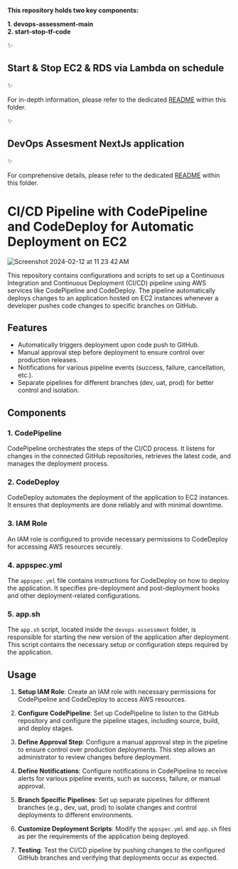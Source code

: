 **This repository holds two key components:**

**1. devops-assessment-main** </br>
**2. start-stop-tf-code**

✨ <h2> Start & Stop EC2 & RDS via Lambda on schedule </h2> ✨

For in-depth information, please refer to the dedicated [README](start-stop-tf-code) within this folder.

✨ <h2> DevOps Assesment NextJs application </h2> ✨

For comprehensive details, please refer to the dedicated [README](devops-assessment-main) within this folder.


# CI/CD Pipeline with CodePipeline and CodeDeploy for Automatic Deployment on EC2

![Screenshot 2024-02-12 at 11 23 42 AM](https://github.com/mahmud92542/sr_devops_challenges/assets/34007876/1cd25344-6d6c-4b40-b9db-b434e2a1b358)


This repository contains configurations and scripts to set up a Continuous Integration and Continuous Deployment (CI/CD) pipeline using AWS services like CodePipeline and CodeDeploy. The pipeline automatically deploys changes to an application hosted on EC2 instances whenever a developer pushes code changes to specific branches on GitHub.

## Features

- Automatically triggers deployment upon code push to GitHub.
- Manual approval step before deployment to ensure control over production releases.
- Notifications for various pipeline events (success, failure, cancellation, etc.).
- Separate pipelines for different branches (dev, uat, prod) for better control and isolation.

## Components

### 1. CodePipeline

CodePipeline orchestrates the steps of the CI/CD process. It listens for changes in the connected GitHub repositories, retrieves the latest code, and manages the deployment process.

### 2. CodeDeploy

CodeDeploy automates the deployment of the application to EC2 instances. It ensures that deployments are done reliably and with minimal downtime.

### 3. IAM Role

An IAM role is configured to provide necessary permissions to CodeDeploy for accessing AWS resources securely.

### 4. appspec.yml

The `appspec.yml` file contains instructions for CodeDeploy on how to deploy the application. It specifies pre-deployment and post-deployment hooks and other deployment-related configurations.

### 5. app.sh

The `app.sh` script, located inside the `devops-assessment` folder, is responsible for starting the new version of the application after deployment. This script contains the necessary setup or configuration steps required by the application.

## Usage

1. **Setup IAM Role**: Create an IAM role with necessary permissions for CodePipeline and CodeDeploy to access AWS resources.

2. **Configure CodePipeline**: Set up CodePipeline to listen to the GitHub repository and configure the pipeline stages, including source, build, and deploy stages.

3. **Define Approval Step**: Configure a manual approval step in the pipeline to ensure control over production deployments. This step allows an administrator to review changes before deployment.

4. **Define Notifications**: Configure notifications in CodePipeline to receive alerts for various pipeline events, such as success, failure, or manual approval.

5. **Branch Specific Pipelines**: Set up separate pipelines for different branches (e.g., dev, uat, prod) to isolate changes and control deployments to different environments.

6. **Customize Deployment Scripts**: Modify the `appspec.yml` and `app.sh` files as per the requirements of the application being deployed.

7. **Testing**: Test the CI/CD pipeline by pushing changes to the configured GitHub branches and verifying that deployments occur as expected.
